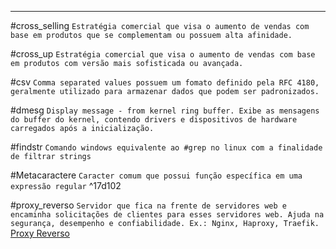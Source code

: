 ----

#cross_selling `Estratégia comercial que visa o aumento de vendas com base em produtos que se complementam ou possuem alta afinidade.`

#cross_up `Estratégia comercial que visa o aumento de vendas com base em produtos com versão mais sofisticada ou avançada.`

#csv `Comma separated values possuem um fomato definido pela RFC 4180, geralmente utilizado para armazenar dados que podem ser padronizados.`

#dmesg `Display message - from kernel ring buffer. Exibe as mensagens do buffer do kernel, contendo drivers e dispositivos de hardware carregados após a inicialização.`

#findstr `Comando windows equivalente ao #grep no linux com a finalidade de filtrar strings`

#Metacaractere `Caracter comum que possui função específica em uma expressão regular` ^17d102

#proxy_reverso `Servidor que fica na frente de servidores web e encaminha solicitações de clientes para esses servidores web. Ajuda na segurança, desempenho e confiabilidade. Ex.: Nginx, Haproxy, Traefik.` [Proxy Reverso](https://www.cloudflare.com/pt-br/learning/cdn/glossary/reverse-proxy/) 

